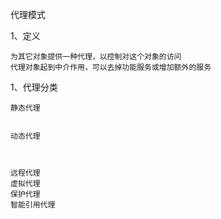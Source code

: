 代理模式
    
1、定义

    为其它对象提供一种代理，以控制对这个对象的访问
    代理对象起到中介作用，可以去掉功能服务或增加额外的服务

1、代理分类

    静态代理
    
    
    动态代理
    
    
    
    远程代理
    虚拟代理
    保护代理
    智能引用代理